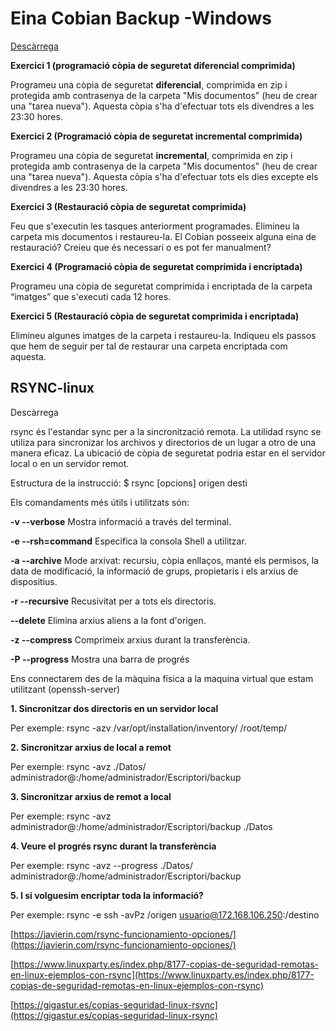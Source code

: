 # Eina Cobian Backup \-Windows

[Descàrrega](https://www.cobiansoft.com/cobianbackup.html)

**Exercici 1 (programació còpia de seguretat diferencial comprimida)**

Programeu una còpia de seguretat  **diferencial**, comprimida en zip i protegida amb contrasenya de la carpeta "Mis documentos" (heu de crear una "tarea nueva"). Aquesta còpia s'ha d'efectuar tots els divendres a les 23:30 hores.

**Exercici 2 (Programació còpia de seguretat incremental comprimida)**

Programeu una còpia de seguretat  **incremental**, comprimida en zip i protegida amb contrasenya de la carpeta "Mis documentos" (heu de crear una "tarea nueva"). Aquesta còpia s'ha d'efectuar tots els dies excepte els divendres a les 23:30 hores.

**Exercici 3 (Restauració còpia de seguretat comprimida)**

Feu que s'executin les tasques anteriorment programades. Elimineu la carpeta mis documentos i restaureu-la. El Cobian posseeix alguna eina de restauració? Creieu que és necessari o es pot fer manualment?

**Exercici 4 (Programació còpia de seguretat comprimida i encriptada)**

Programeu una còpia de seguretat comprimida i encriptada de la carpeta “imatges” que s'executi cada 12 hores.

**Exercici 5 (Restauració còpia de seguretat comprimida i encriptada)**

Elimineu algunes imatges de la carpeta i restaureu-la. Indiqueu els passos que hem de seguir per tal de restaurar una carpeta encriptada com aquesta.

## RSYNC-linux

Descàrrega

rsync és l'estandar sync per a la sincronització remota. La utilidad rsync se utiliza para sincronizar los archivos y directorios de un lugar a otro de una manera eficaz. La ubicació de còpia de seguretat podria estar en el servidor local o en un servidor remot.

Estructura de la instrucció: $ rsync \[opcions\] origen desti

Els comandaments més útils i utilitzats són:

**\-v \--verbose** Mostra informació a través del terminal.

**\-e \--rsh=command** Especifica la consola Shell a utilitzar.

**\-a \--archive** Mode arxivat: recursiu, còpia enllaços, manté els permisos, la data de modificació, la informació de grups, propietaris i els arxius de dispositius.

**\-r \--recursive** Recusivitat per a tots els directoris.

**\--delete** Elimina arxius aliens a la font d'origen.

**\-z \--compress** Comprimeix arxius durant la transferència.

**\-P \--progress** Mostra una barra de progrés

Ens connectarem des de la màquina física a la maquina virtual que estam utilitzant (openssh-server) 

**1\. Sincronitzar dos directoris en un servidor local**

Per exemple: rsync \-azv /var/opt/installation/inventory/ /root/temp/

**2\. Sincronitzar arxius de local a remot**

Per exemple: rsync \-avz ./Datos/ administrador@<ip>:/home/administrador/Escriptori/backup

**3\. Sincronitzar arxius de remot a local**

Per exemple: rsync \-avz administrador@<ip>:/home/administrador/Escriptori/backup ./Datos

**4\. Veure el progrés rsync durant la transferència**

Per exemple: rsync \-avz \--progress ./Datos/ administrador@<ip>:/home/administrador/Escriptori/backup

**5\. I si volguesim encriptar toda la informació?**

Per exemple: rsync \-e ssh \-avPz /origen usuario@172.168.106.250:/destino

[https://javierin.com/rsync-funcionamiento-opciones/](https://javierin.com/rsync-funcionamiento-opciones/)

[https://www.linuxparty.es/index.php/8177-copias-de-seguridad-remotas-en-linux-ejemplos-con-rsync](https://www.linuxparty.es/index.php/8177-copias-de-seguridad-remotas-en-linux-ejemplos-con-rsync)

[https://gigastur.es/copias-seguridad-linux-rsync](https://gigastur.es/copias-seguridad-linux-rsync)

